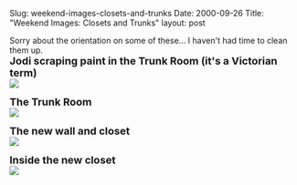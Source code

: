 Slug: weekend-images-closets-and-trunks
Date: 2000-09-26
Title: "Weekend Images: Closets and Trunks"
layout: post

<p>Sorry about the orientation on some of these... I haven&#39;t had time to clean them up. <br /><font size="+1"><b>Jodi scraping paint in the Trunk Room (it&#39;s a Victorian term)</b></font><br /><img border="0" src="https://media.redmonk.net/images/jodiSmiling.JPG" /></p>
<p><font size="+1"><b>The Trunk Room</b></font><br /><img border="0" src="https://media.redmonk.net/images/trunkRoom.JPG" /></p>
<p><font size="+1"><b>The new wall and closet</b></font><br /><img border="0" src="https://media.redmonk.net/images/outsideCloset.JPG" /></p>
<p><font size="+1"><b>Inside the new closet</b></font><br /><img border="0" src="https://media.redmonk.net/images/insideCloset.JPG" /></p>
